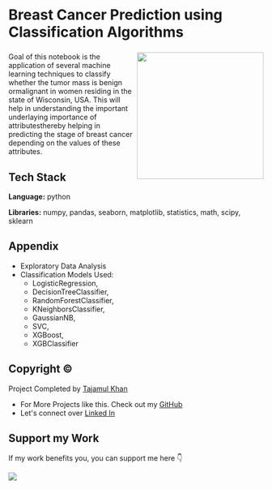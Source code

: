 # Breast Cancer Prediction using Classification Algorithms

###

<img align="right" height="250" src="https://export-download.canva.com/j0g_k/DAFgolj0g_k/447/0/0001-8102369245830990057.png?X-Amz-Algorithm=AWS4-HMAC-SHA256&X-Amz-Credential=AKIAJHKNGJLC2J7OGJ6Q%2F20230614%2Fus-east-1%2Fs3%2Faws4_request&X-Amz-Date=20230614T144642Z&X-Amz-Expires=90805&X-Amz-Signature=1c439c667d88a1b79fcd1344f408c4bc4904651037460a33d7dbeb5dd9abfef9&X-Amz-SignedHeaders=host&response-content-disposition=attachment%3B%20filename%2A%3DUTF-8%27%27Breast%2520Cancer%2520Analysis%2520Banner.png&response-expires=Thu%2C%2015%20Jun%202023%2016%3A00%3A07%20GMT"/>

###

Goal of this notebook is the application of several machine learning techniques to classify whether the tumor mass is benign ormalignant in women residing in the state of Wisconsin, USA. This will help in understanding the important underlaying importance of attributesthereby helping in predicting the stage of breast cancer depending on the values of these attributes.

## Tech Stack

**Language:** python

**Libraries:** numpy, pandas, seaborn, matplotlib, statistics, math, scipy, sklearn

## Appendix

* Exploratory Data Analysis
* Classification Models Used: 
   * LogisticRegression, 
   * DecisionTreeClassifier, 
   * RandomForestClassifier, 
   * KNeighborsClassifier, 
   * GaussianNB, 
   * SVC, 
   * XGBoost, 
   * XGBClassifier

## Copyright ©

Project Completed by [Tajamul Khan](https://github.com/tajamulk2)
* For More Projects like this. Check out my [GitHub](https://github.com/tajamulk2)
* Let's connect over [Linked In](https://www.linkedin.com/in/tajamulk2/)

## Support my Work

If my work benefits you, you can support me here 👇 

<a href="https://www.buymeacoffee.com/tajamulk2"><img src="https://img.buymeacoffee.com/button-api/?text=Buy me a Coffee&emoji=&slug=tajamulk2&button_colour=ffdd00&font_colour=000000&font_family=Bree&outline_colour=000000&coffee_colour=ffffff" /></a>  



